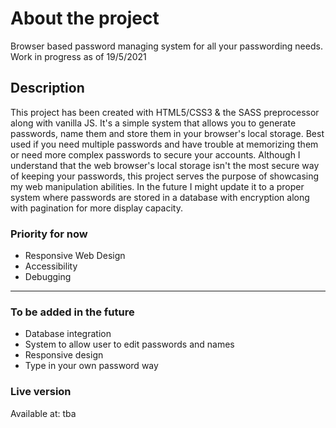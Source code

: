 <h1>About the project</h1>
Browser based password managing system for all your passwording needs. Work in progress as of 19/5/2021
<h2>Description</h2>
This project has been created with HTML5/CSS3 & the SASS preprocessor along with vanilla JS. It's a simple system that allows you to generate passwords, name them and store them in your browser's local storage. Best used if you need multiple passwords and have trouble at memorizing them or need more complex passwords to secure your accounts. Although I understand that the web browser's local storage isn't the most secure way of keeping your passwords, this project serves the purpose of showcasing my web manipulation abilities. In the future I might update it to a proper system where passwords are stored in a database with encryption along with pagination for more display capacity.
<h3>Priority for now</h3>
<ul>
    <li>Responsive Web Design</li>
    <li>Accessibility</li>
    <li>Debugging</li>
</ul>
<hr />
<h3>To be added in the future</h3>
<ul>
    <li>Database integration</li>
    <li>System to allow user to edit passwords and names</li>
    <li>Responsive design</li>
    <li>Type in your own password way</li>
</ul>

<h3>Live version</h3>
Available at: tba
